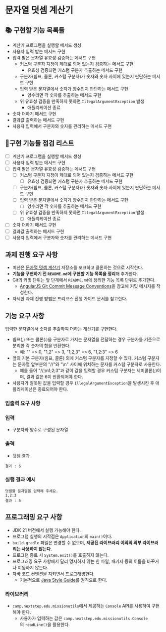 # **문자열 덧셈 계산기**

## 📚 구현할 기능 목록들

- 계산기 프로그램을 실행할 메서드 생성
- 사용자 입력 받는 메서드 구현
- 입력 받은 문자열 유효성 검증하는 메서드 구현
    - 커스텀 구분자 지정이 제대로 되어 있는지 검증하는 메서드 구현
        - 유효성 검증되면 커스텀 구분자 추출하는 메서드 구현
    - 구분자(쉼표, 콜론, 커스텀 구분자)가 숫자와 숫자 사이에 있는지 판단하는 메서드 구현
    - 입력 받은 문자열에서 숫자가 양수인지 판단하는 메서드 구현
        - 양수라면 각 숫자를 추출하는 메서드 구현
    - 위 유효성 검증을 만족하지 못하면 `IllegalArgumentException` 발생
        - 애플리케이션 종료
- 숫자 더하기 메서드 구현
- 결과값 출력하는 메서드 구현
- 사용자 입력에서 구분자와 숫자를 관리하는 메서드 구현

## 📝구현 기능들 점검 리스트

- [ ]  계산기 프로그램을 실행할 메서드 생성
- [ ]  사용자 입력 받는 메서드 구현
- [ ]  입력 받은 문자열 유효성 검증하는 메서드 구현
    - [ ]  커스텀 구분자 지정이 제대로 되어 있는지 검증하는 메서드 구현
        - [ ]  유효성 검증되면 커스텀 구분자 추출하는 메서드 구현
    - [ ]  구분자(쉼표, 콜론, 커스텀 구분자)가 숫자와 숫자 사이에 있는지 판단하는 메서드 구현
    - [ ]  입력 받은 문자열에서 숫자가 양수인지 판단하는 메서드 구현
        - [ ]  양수라면 각 숫자를 추출하는 메서드 구현
    - [ ]  위 유효성 검증을 만족하지 못하면 `IllegalArgumentException` 발생
        - [ ]  애플리케이션 종료
- [ ]  숫자 더하기 메서드 구현
- [ ]  결과값 출력하는 메서드 구현
- [ ]  사용자 입력에서 구분자와 숫자를 관리하는 메서드 구현

## **과제 진행 요구 사항**

- 미션은 [문자열 덧셈 계산기](https://github.com/woowacourse-precourse/java-calculator-7) 저장소를 포크하고 클론하는 것으로 시작한다.
- **기능을 구현하기 전 `README.md`에 구현할 기능 목록을 정리**해 추가한다.
- Git의 커밋 단위는 앞 단계에서 `README.md`에 정리한 기능 목록 단위로 추가한다.
    - [AngularJS Git Commit Message Conventions](https://gist.github.com/stephenparish/9941e89d80e2bc58a153)을 참고해 커밋 메시지를 작성한다.
- 자세한 과제 진행 방법은 프리코스 진행 가이드 문서를 참고한다.

## **기능 요구 사항**

입력한 문자열에서 숫자를 추출하여 더하는 계산기를 구현한다.

- 쉼표(,) 또는 콜론(:)을 구분자로 가지는 문자열을 전달하는 경우 구분자를 기준으로 분리한 각 숫자의 합을 반환한다.
    - 예: "" => 0, "1,2" => 3, "1,2,3" => 6, "1,2:3" => 6
- 앞의 기본 구분자(쉼표, 콜론) 외에 커스텀 구분자를 지정할 수 있다. 커스텀 구분자는 문자열 앞부분의 "//"와 "\n" 사이에 위치하는 문자를 커스텀 구분자로 사용한다.
    - 예를 들어 "//;\n1;2;3"과 같이 값을 입력할 경우 커스텀 구분자는 세미콜론(;)이며, 결과 값은 6이 반환되어야 한다.
- 사용자가 잘못된 값을 입력할 경우 `IllegalArgumentException`을 발생시킨 후 애플리케이션은 종료되어야 한다.

### **입출력 요구 사항**

### **입력**

- 구분자와 양수로 구성된 문자열

### **출력**

- 덧셈 결과

```
결과 : 6

```

### **실행 결과 예시**

```
덧셈할 문자열을 입력해 주세요.
1,2:3
결과 : 6

```

## **프로그래밍 요구 사항**

- JDK 21 버전에서 실행 가능해야 한다.
- 프로그램 실행의 시작점은 `Application`의 `main()`이다.
- `build.gradle` 파일은 변경할 수 없으며, **제공된 라이브러리 이외의 외부 라이브러리는 사용하지 않는다.**
- 프로그램 종료 시 `System.exit()`를 호출하지 않는다.
- 프로그래밍 요구 사항에서 달리 명시하지 않는 한 파일, 패키지 등의 이름을 바꾸거나 이동하지 않는다.
- 자바 코드 컨벤션을 지키면서 프로그래밍한다.
    - 기본적으로 [Java Style Guide](https://github.com/woowacourse/woowacourse-docs/blob/main/styleguide/java)를 원칙으로 한다.

### **라이브러리**

- `camp.nextstep.edu.missionutils`에서 제공하는 `Console` API를 사용하여 구현해야 한다.
    - 사용자가 입력하는 값은 `camp.nextstep.edu.missionutils.Console`의 `readLine()`을 활용한다.